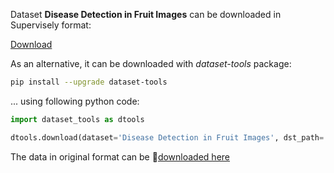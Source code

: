 Dataset **Disease Detection in Fruit Images** can be downloaded in Supervisely format:

 [Download](https://assets.supervisely.com/supervisely-supervisely-assets-public/teams_storage/j/0/7n/QGz5WbKFT4cd7oDce2l5cPAdzAQ9guex1aw9WgSqOcwkoqFcfSxfVY40xvCm7XxLEjiNwViNQLt05vj5HrC2ixntB6rETu92EgLEq4Et1qPO6Kki77NNjaNLMJZK.tar)

As an alternative, it can be downloaded with *dataset-tools* package:
``` bash
pip install --upgrade dataset-tools
```

... using following python code:
``` python
import dataset_tools as dtools

dtools.download(dataset='Disease Detection in Fruit Images', dst_path='~/dtools/datasets/Disease Detection in Fruit Images.tar')
```
The data in original format can be 🔗[downloaded here](https://github.com/QuIIL/Dataset-Region-Aggregated-Attention-CNN-for-Disease-Detection-in-Fruit-Images/archive/refs/heads/main.zip)